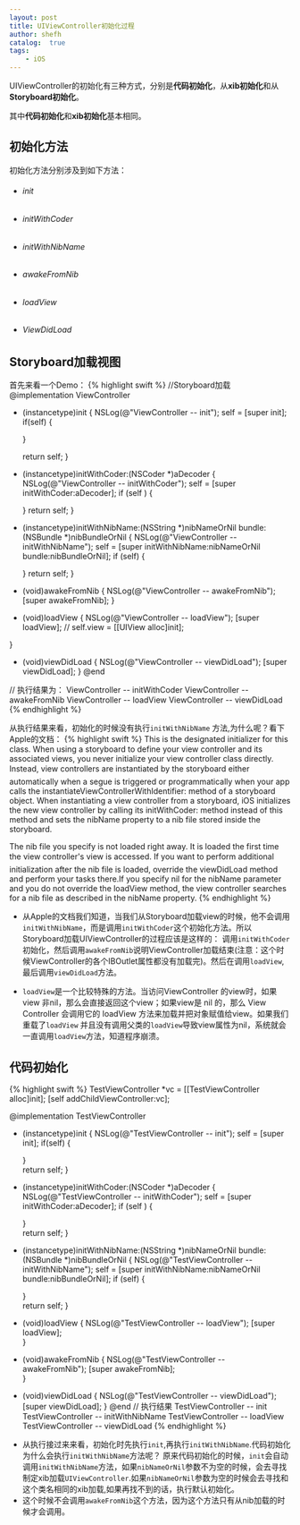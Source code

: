 ```yaml
---
layout: post
title: UIViewController初始化过程
author: shefh
catalog:  true
tags:
    - iOS
---
```


UIViewController的初始化有三种方式，分别是**代码初始化**，从**xib初始化**和从**Storyboard初始化**。

其中**代码初始化**和**xib初始化**基本相同。

## 初始化方法
初始化方法分别涉及到如下方法：
* <h6>init</h6>
* <h6>initWithCoder</h6>
* <h6>initWithNibName</h6>
* <h6>awakeFromNib</h6>
* <h6>loadView</h6>
* <h6>ViewDidLoad</h6>

## Storyboard加载视图
 首先来看一个Demo：
{% highlight swift %}
//Storyboard加载
@implementation ViewController
 - (instancetype)init {
     NSLog(@"ViewController --  init");
    self = [super init];
    if(self) {
        
    }
   
    return self;
}
- (instancetype)initWithCoder:(NSCoder *)aDecoder {
    NSLog(@"ViewController --  initWithCoder");
    self = [super initWithCoder:aDecoder];
    if (self ) {
        
    }
    return self;
}

- (instancetype)initWithNibName:(NSString *)nibNameOrNil bundle:(NSBundle *)nibBundleOrNil {
    NSLog(@"ViewController --  initWithNibName");
    self = [super initWithNibName:nibNameOrNil bundle:nibBundleOrNil];
    if (self) {
        
    }
    return self;
}
- (void)awakeFromNib {
    NSLog(@"ViewController --  awakeFromNib");
    [super awakeFromNib];
}
- (void)loadView {
     NSLog(@"ViewController -- loadView");
    [super loadView];
//    self.view = [[UIView alloc]init];
   
}
- (void)viewDidLoad {
    NSLog(@"ViewController --  viewDidLoad");
    [super viewDidLoad];
}
@end

// 执行结果为：
 ViewController --  initWithCoder
 ViewController --  awakeFromNib
 ViewController -- loadView
 ViewController --  viewDidLoad
{% endhighlight %}
 
<div>

 从执行结果来看，初始化的时候没有执行<code>initWithNibName</code> 方法,为什么呢？看下Apple的文档： 
{% highlight swift  %}
This is the designated initializer for this class. When using a storyboard to
define your view controller and its associated views, you never initialize your
view controller class directly. Instead, view controllers are instantiated by
the storyboard either automatically when a segue is triggered or
programmatically when your app calls the instantiateViewControllerWithIdentifier: 
method of a storyboard object. When instantiating a view controller from a storyboard,
iOS initializes the new view controller by calling its initWithCoder: method instead
of this method and sets the nibName property to a nib file stored inside the storyboard.

The nib file you specify is not loaded right away. It is loaded the first time
the view controller's view is accessed. If you want to perform additional
initialization after the nib file is loaded, override the viewDidLoad method
and perform your tasks there.If you specify nil for the nibName parameter
and you do not override the
loadView method, the view controller searches for a nib file as described in the
nibName property.
{% endhighlight %}
</div>

* 从Apple的文档我们知道，当我们从Storyboard加载view的时候，他不会调用<code>initWithNibName</code>，而是调用<code>initWithCoder</code>这个初始化方法。所以Storyboard加载UIViewController的过程应该是这样的：
 	调用<code>initWithCoder</code>初始化，然后调用<code>awakeFromNib</code>说明ViewController加载结束(注意：这个时候ViewController的各个IBOutlet属性都没有加载完)。然后在调用<code>loadView</code>,最后调用<code>viewDidLoad</code>方法。
 	
* <code>loadView</code>是一个比较特殊的方法。当访问ViewController 的view时，如果view 非nil，那么会直接返回这个view；如果view是 nil 的，那么 View Controller 会调用它的 loadView 方法来加载并把对象赋值给view。如果我们重载了<code>loadView</code> 并且没有调用父类的<code>loadView</code>导致view属性为nil，系统就会一直调用<code>loadView</code>方法，知道程序崩溃。

## 代码初始化

{% highlight swift %}
TestViewController *vc = [[TestViewController alloc]init];
[self addChildViewController:vc];

@implementation TestViewController
- (instancetype)init {
    NSLog(@"TestViewController --  init");
    self = [super init];
    if(self) {
        
    }    
    return self;
}
- (instancetype)initWithCoder:(NSCoder *)aDecoder {
     NSLog(@"TestViewController --  initWithCoder");
    self = [super initWithCoder:aDecoder];
    if (self ) {
        
    }   
    return self;
}
- (instancetype)initWithNibName:(NSString *)nibNameOrNil bundle:(NSBundle *)nibBundleOrNil {
     NSLog(@"TestViewController --  initWithNibName");
    self = [super initWithNibName:nibNameOrNil bundle:nibBundleOrNil];
    if (self) {
        
    }   
    return self;
}
- (void)loadView {
    NSLog(@"TestViewController -- loadView");
    [super loadView];    
}
- (void)awakeFromNib {
     NSLog(@"TestViewController --  awakeFromNib");
    [super awakeFromNib];   
}
- (void)viewDidLoad {
    NSLog(@"TestViewController --  viewDidLoad");
    [super viewDidLoad];
}
@end
// 执行结果
 TestViewController --  init
 TestViewController --  initWithNibName
 TestViewController -- loadView
 TestViewController --  viewDidLoad
{% endhighlight %}

* 从执行接过来来看，初始化时先执行<code>init</code>,再执行<code>initWithNibName</code>.代码初始化为什么会执行<code>initWithNibName</code>方法呢？
原来代码初始化的时候，<code>init</code>会自动调用<code>initWithNibName</code>方法，如果<code>nibNameOrNil</code>参数不为空的时候，会去寻找制定xib加载<code>UIViewController</code>.如果<code>nibNameOrNil</code>参数为空的时候会去寻找和这个类名相同的xib加载,如果再找不到的话，执行默认初始化。
* 这个时候不会调用<code>awakeFromNib</code>这个方法，因为这个方法只有从nib加载的时候才会调用。



